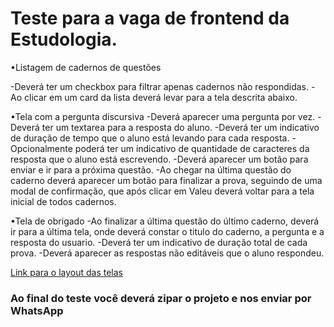 # Teste para a vaga de frontend da Estudologia.

•Listagem de cadernos de questões

-Deverá ter um checkbox para filtrar apenas cadernos não respondidas.
-Ao clicar em um card da lista deverá levar para a tela descrita abaixo.

•Tela com a pergunta discursiva
-Deverá aparecer uma pergunta por vez.
-Deverá ter um textarea para a resposta do aluno.
-Deverá ter um indicativo de duração de tempo que o aluno está levando para cada resposta.
-Opcionalmente poderá ter um indicativo de quantidade de caracteres da resposta que o aluno está escrevendo.
-Deverá aparecer um botão para enviar e ir para a próxima questão.
-Ao chegar na última questão do caderno deverá aparecer um botão para finalizar a prova, seguindo de uma modal de confirmação, que após clicar em Valeu deverá voltar para a tela inicial de todos cadernos.

•Tela de obrigado
-Ao finalizar a última questão do último caderno, deverá ir para a última tela, onde deverá constar o titulo do caderno, a pergunta e a resposta do usuario.
-Deverá ter um indicativo de duração total de cada prova.
-Deverá aparecer as respostas não editáveis que o aluno respondeu.

[Link para o layout das telas]

### Ao final do teste você deverá zipar o projeto e nos enviar por WhatsApp

[link para o layout das telas]: https://www.figma.com/file/u3eJVWwFI11YKU7OJWdUum/%5B-Estudologia-%5D-Test-Frontend?node-id=0%3A1
